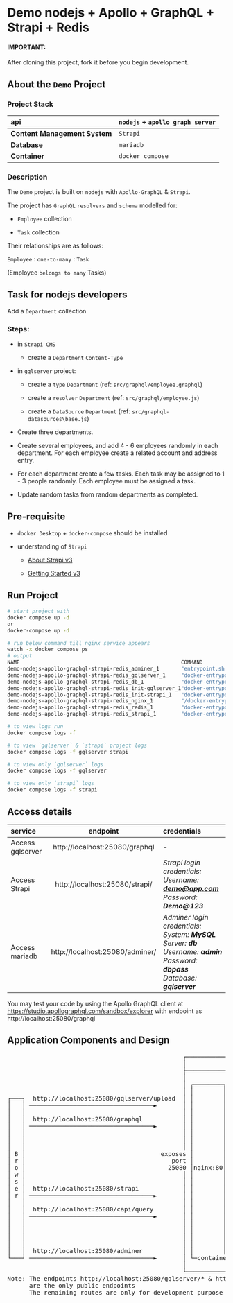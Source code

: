 # Demo nodejs + Apollo + GraphQL + Strapi + Redis

#### IMPORTANT:

After cloning this project, fork it before you begin development.

## About the `Demo` Project

### Project Stack

|**api** |`nodejs` + `apollo graph server` |
|:--|:--|
|**Content Management System** |`Strapi` |
|**Database** |`mariadb` |
|**Container** |`docker compose` |

### Description

The `Demo` project is built on `nodejs` with `Apollo-GraphQL` & `Strapi`.

The project has `GraphQL` `resolvers` and `schema` modelled for:

- `Employee` collection

- `Task` collection

Their relationships are as follows:

`Employee` : `one-to-many` : `Task`

(Employee `belongs to many` Tasks)

## Task for nodejs developers

Add a `Department` collection

### Steps:

- in `Strapi CMS`

  * create a `Department` `Content-Type`

- in `gqlserver` project:

  * create a `type` `Department` (ref: `src/graphql/employee.graphql`)

  * create a `resolver` `Department` (ref: `src/graphql/employee.js`)

  * create a `DataSource` `Department` (ref: `src/graphql-datasources\base.js`)

* Create three departments.

* Create several employees, and add 4 - 6 employees randomly in each department. For each employee create a related account and address entry.

* For each department create a few tasks. Each task may be assigned to 1 - 3 people randomly. Each employee must be assigned a task.

* Update random tasks from random departments as completed.


## Pre-requisite

- `docker Desktop` + `docker-compose` should be installed

- understanding of `Strapi`

  - [About Strapi v3](https://strapi.io/)

  - [Getting Started v3](https://docs-v3.strapi.io/developer-docs/latest/getting-started/introduction.html)

## Run Project

```bash
# start project with
docker compose up -d
or
docker-compose up -d

# run below command till nginx service appears
watch -x docker compose ps
# output
NAME                                                    COMMAND                  SERVICE             STATUS              PORTS
demo-nodejs-apollo-graphql-strapi-redis_adminer_1       "entrypoint.sh docke…"   adminer             running             8080/tcp
demo-nodejs-apollo-graphql-strapi-redis_gqlserver_1     "docker-entrypoint.s…"   gqlserver           running
demo-nodejs-apollo-graphql-strapi-redis_db_1            "docker-entrypoint.s…"   db                  running (healthy)   3306/tcp
demo-nodejs-apollo-graphql-strapi-redis_init-gqlserver_1"docker-entrypoint.s…"   init-gqlserver      exited (0)
demo-nodejs-apollo-graphql-strapi-redis_init-strapi_1   "docker-entrypoint.s…"   init-strapi         exited (0)
demo-nodejs-apollo-graphql-strapi-redis_nginx_1         "/docker-entrypoint.…"   nginx               running             0.0.0.0:25080->80/tcp
demo-nodejs-apollo-graphql-strapi-redis_redis_1         "docker-entrypoint.s…"   redis               running (healthy)   6379/tcp
demo-nodejs-apollo-graphql-strapi-redis_strapi_1        "docker-entrypoint.s…"   strapi              running

# to view logs run
docker compose logs -f

# to view `gqlserver` & `strapi` project logs
docker compose logs -f gqlserver strapi

# to view only `gqlserver` logs
docker compose logs -f gqlserver

# to view only `strapi` logs
docker compose logs -f strapi
```

## Access details

|service | endpoint | credentials |
|:--|:-:|:-|
| Access gqlserver | http://localhost:25080/graphql | - |
| Access Strapi | http://localhost:25080/strapi/ |  _Strapi login credentials: <br />Username: **demo@app.com** <br />Password: **Demo@123**_ |
| Access mariadb | http://localhost:25080/adminer/ | _Adminer login credentials: <br /> System: **MySQL** <br /> Server: **db** <br /> Username: **admin** <br /> Password: **dbpass** <br /> Database: **gqlserver**_ |

You may test your code by using the Apollo GraphQL client at https://studio.apollographql.com/sandbox/explorer with endpoint as http://localhost:25080/graphql

## Application Components and Design

<pre>
                                                ┌────────────────────────────────────────────────────────────────────────┐
                                                │                       docker com      pose network                     │
                                                ├────────────────────────────────────────────────────────────────────────┤
                                                │                                                                        │
                                                │ ┌────────┐                                                             │
                                                │ │        │                            ┌─────────────────┐              │
┌───┐  http://localhost:25080/gqlserver/upload  │ │        │ gqlserver:3000/api/upload  │                 │              │
│   │ ──────────────────────────────────►       │ │        │ ─────────────────────────► │                 │              │
│   │                                           │ │        │                            │ gqlserver:30000 │              │
│   │  http://localhost:25080/graphql           │ │        │ gqlserver:3000/grapql      │                 │              │
│   │ ──────────────────────────────────►       │ │        │ ─────────────────────────► │                 │              │
│   │                                           │ │        │                            └─┬───────container              │
│   │                                           │ │        │                              │                              │
│   │                                           │ │        │                              ├──► ┌────────────┐            │
│ B │                                     exposes │        │                              │    │ redis:6379 │            │
│ r │                                        port │        │                              │    └────container            │
│ o │                                       25080 │nginx:80│                              │                              │
│ w │                                           │ │        │                              │    strapi:1337/query         │
│ s │                                           │ │        │                              └──► ┌─────────────┐           │
│ e │  http://localhost:25080/strapi            │ │        │ strapi:1337/strapi                │             │           │
│ r │ ──────────────────────────────────►       │ │        │ ────────────────────────────────► │             │           │
│   │                                           │ │        │                                   │ strapi:1337 │           │
│   │  http://localhost:25080/capi/query        │ │        │ strapi:1337/query                 │             │           │
│   │ ──────────────────────────────────►       │ │        │ ────────────────────────────────► │             │           │
│   │                                           │ │        │                                   └─────container           │
│   │                                           │ │        │                                             │               │
│   │                                           │ │        │                                             └─► ┌─────────┐ │
│   │                                           │ │        │                            ┌──────────────┐     │ db:3306 │ │
│   │  http://localhost:25080/adminer           │ │        │ adminer:8080               │ adminer:8080 │ ──► └─container │
└───┘ ──────────────────────────────────►       │ └─container ────────────────────────► └──────container                 │
                                                │                                                                        │
                                                └────────────────────────────────────────────────────────────────────────┘
Note: The endpoints http://localhost:25080/gqlserver/* & http://localhost:25080/graphql
      are the only public endpoints
      The remaining routes are only for development purpose and are not available in production
</pre>
